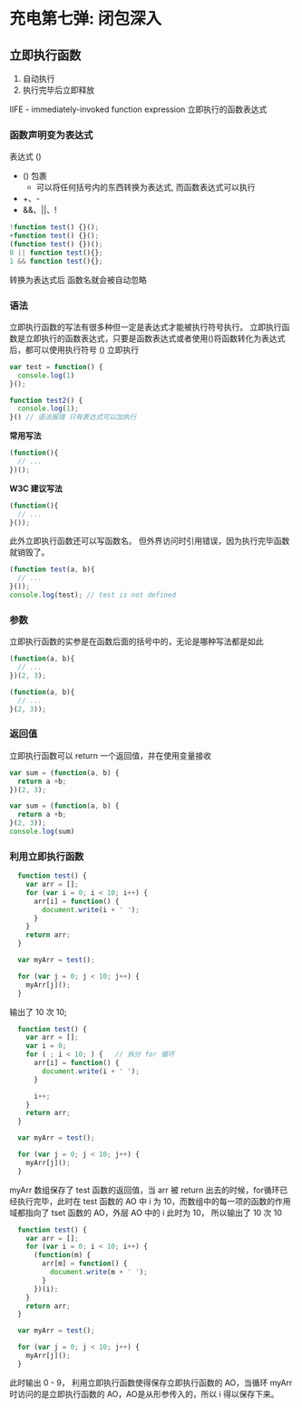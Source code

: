 # 充电第七弹: 闭包深入

## 立即执行函数
1. 自动执行
2. 执行完毕后立即释放

IIFE - immediately-invoked function expression
立即执行的函数表达式

### 函数声明变为表达式
表达式 () 
- () 包裹
  - 可以将任何括号内的东西转换为表达式, 而函数表达式可以执行
- +、-
- &&、||、! 

```javascript
!function test() {}();
+function test() {}();
(function test() {})();
0 || function test(){};
1 && function test(){};
```
转换为表达式后 函数名就会被自动忽略



### 语法
立即执行函数的写法有很多种但一定是表达式才能被执行符号执行。
立即执行函数是立即执行的函数表达式，只要是函数表达式或者使用()将函数转化为表达式后，都可以使用执行符号 () 立即执行
```javascript
var test = function() {
  console.log(1)
}();

function test2() {
  console.log(1);
}() // 语法报错 只有表达式可以加执行
```

**常用写法**
```javascript
(function(){
  // ...
})();
```
**W3C 建议写法**
```javascript
(function(){
  // ...
}()); 

```
此外立即执行函数还可以写函数名。
但外界访问时引用错误，因为执行完毕函数就销毁了。

```javascript
(function test(a, b){
  // ...
}()); 
console.log(test); // test is not defined
```

### 参数
立即执行函数的实参是在函数后面的括号中的，无论是哪种写法都是如此

```javascript
(function(a, b){
  // ...
})(2, 3);

(function(a, b){
  // ...
}(2, 3)); 
```


### 返回值
立即执行函数可以 return 一个返回值，并在使用变量接收

```javascript
var sum = (function(a, b) {
  return a +b;
})(2, 3);
```

```javascript
var sum = (function(a, b) {
  return a +b;
}(2, 3));
console.log(sum)
```

### 利用立即执行函数
```javascript
  function test() {
    var arr = [];
    for (var i = 0; i < 10; i++) {
      arr[i] = function() {
        document.write(i + ' ');
      }
    }
    return arr;
  }

  var myArr = test();

  for (var j = 0; j < 10; j++) {
    myArr[j]();
  }
```
输出了 10 次 10;

```javascript
  function test() {
    var arr = [];
    var i = 0; 
    for ( ; i < 10; ) {   // 拆分 for 循环
      arr[i] = function() {
        document.write(i + ' ');
      }

      i++;
    }
    return arr;
  }

  var myArr = test();

  for (var j = 0; j < 10; j++) {
    myArr[j]();
  }
```
myArr 数组保存了 test 函数的返回值，当 arr 被 return 出去的时候，for循环已经执行完毕，此时在 test 函数的 AO 中 i 为 10，而数组中的每一项的函数的作用域都指向了 tset 函数的 AO，外层 AO 中的 i 此时为 10， 所以输出了 10 次 10


```javascript
  function test() {
    var arr = [];
    for (var i = 0; i < 10; i++) {
      (function(m) {
        arr[m] = function() {
          document.write(m + ' ');
        }
      })(i);
    }
    return arr;
  }

  var myArr = test();

  for (var j = 0; j < 10; j++) {
    myArr[j]();
  }
```
此时输出 0 - 9， 利用立即执行函数使得保存立即执行函数的 AO，当循环 myArr 时访问的是立即执行函数的 AO，AO是从形参传入的，所以 i 得以保存下来。